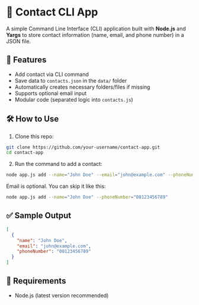 # 📇 Contact CLI App

A simple Command Line Interface (CLI) application built with **Node.js** and **Yargs** to store contact information (name, email, and phone number) in a JSON file.

## 🚀 Features

- Add contact via CLI command
- Save data to `contacts.json` in the `data/` folder
- Automatically creates necessary folders/files if missing
- Supports optional email input
- Modular code (separated logic into `contacts.js`)

## 🛠️ How to Use

1. Clone this repo:

```bash
git clone https://github.com/your-username/contact-app.git
cd contact-app
```

2. Run the command to add a contact:

```bash
node app.js add --name="John Doe" --email="john@example.com" --phoneNumber="08123456789"
```

Email is optional. You can skip it like this:

```bash
node app.js add --name="John Doe" --phoneNumber="08123456789"
```

## ✅ Sample Output

```json
[
  {
    "name": "John Doe",
    "email": "john@example.com",
    "phoneNumber": "08123456789"
  }
]
```

## 🔧 Requirements

- Node.js (latest version recommended)